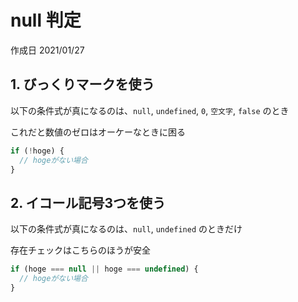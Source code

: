 # null 判定

作成日 2021/01/27

## 1. びっくりマークを使う

以下の条件式が真になるのは、`null`, `undefined`, `0`, `空文字`, `false` のとき

これだと数値のゼロはオーケーなときに困る

```javascript
if (!hoge) {
  // hogeがない場合
}
```

## 2. イコール記号3つを使う

以下の条件式が真になるのは、`null`, `undefined` のときだけ

存在チェックはこちらのほうが安全

```javascript
if (hoge === null || hoge === undefined) {
  // hogeがない場合
}
```

